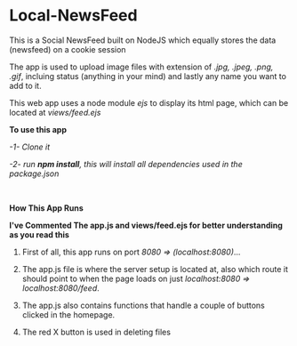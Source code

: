 # Local-NewsFeed
This is a Social NewsFeed built on NodeJS which equally stores the data (newsfeed) on a cookie session

The app is used to upload image files with extension of *.jpg, .jpeg, .png, .gif*, incluing status (anything in your mind) and lastly any name you want to add to it.


This web app uses a node module *ejs* to display its html page, which can be located at *views/feed.ejs*


**To use this app**

*-1- Clone it*

*-2- run <b>npm install</b>, this will install all dependencies used in the package.json*

<br/>

<b>How This App Runs</b>

**I've Commented The app.js and views/feed.ejs for better understanding as you read this**

1. First of all, this app runs on port *8080 => (localhost:8080)*...

2. The app.js file is where the server setup is located at, also which route it should point to when the page loads on just *localhost:8080 => localhost:8080/feed*.

3. The app.js also contains functions that handle a couple of buttons clicked in the homepage.

4. The red X button is used in deleting files